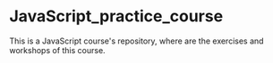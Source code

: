 # JavaScript_practice_course
This is a JavaScript course's repository, where are the exercises and workshops of this course.
